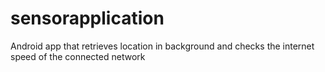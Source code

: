 # sensorapplication
Android app that retrieves location in background and checks the internet speed of the connected network
